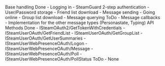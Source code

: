 Base handling
    Done
        - Logging in
        - SteamGuard 2-step authentication
        - User/Password storage
        - Friend list download
        - Message sending
        - Going online
        - Group list download
        - Message querying
    ToDo
        - Message callbacks
        - Implementation for the other message types (Personastate, Typing)
API Methods
    Done
        - ISteamOAuth2/GetTokenWithCredentials
        - ISteamUserOAuth/GetFriendList
        - ISteamUserOAuth/GetGroupList
        - ISteamUserOAuth/GetUserSummaries
        - ISteamUserWebPresenceOAuth/Logon
        - ISteamUserWebPresenceOAuth/Message
        - ISteamUserWebPresenceOAuth/Poll
        - ISteamUserWebPresenceOAuth/PollStatus
    ToDo
        - None
